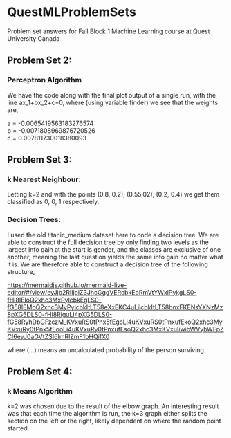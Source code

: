 # QuestMLProblemSets
Problem set answers for Fall Block 1 Machine Learning course at Quest University Canada

## Problem Set 2:
### Perceptron Algorithm
We have the code along with the final plot output of a single run, with the line ax_1+bx_2+c=0, where (using variable finder) we see that the weights are,

a = -0.0065419563183276574  
b = -0.0071808969876720526  
c = 0.007811730018380093

## Problem Set 3:
### k Nearest Neighbour:  
Letting k=2 and with the points (0.8, 0.2), (0.55,02), (0.2, 0.4) we get them classified as 0, 0, 1 respectively.

### Decision Trees:
I used the old titanic_medium dataset here to code a decision tree. We are able to construct the full decision tree by only finding two levels as the largest info gain at the start is gender, and the classes are exclusive of one another, meaning the last question yields the same info gain no matter what it is. We are therefore able to construct a decision tree of the following structure,

https://mermaidjs.github.io/mermaid-live-editor/#/view/eyJjb2RlIjoiZ3JhcGggVERcbkEoRmVtYWxlPykgLS0-fHl8IEIoQ2xhc3MxPylcbkEgLS0-fG58IEMoQ2xhc3MyPylcbkItLT58eXxEKC4uLilcbkItLT58bnxFKENsYXNzMz8pXG5DLS0-fHl8RiguLi4pXG5DLS0-fG58RyhDbGFzczM_KVxuRS0tPnx5fEgoLi4uKVxuRS0tPnxufEkoQ2xhc3MyKVxuRy0tPnx5fEooLi4uKVxuRy0tPnxufEsoQ2xhc3MxKVxuIiwibWVybWFpZCI6eyJ0aGVtZSI6ImRlZmF1bHQifX0

where (...) means an uncalculated probability of the person surviving.

## Problem Set 4:
### k Means Algorithm
k=2 was chosen due to the result of the elbow graph. An interesting result was that each time the algorithm is run, the k=3 graph either splits the section on the left or the right, likely dependent on where the random point started.
